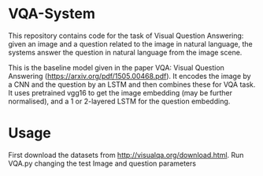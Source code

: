 # VQA-System

This repository contains code for the task of Visual Question Answering: given an image and a question related to the image in natural language, the systems answer the question in natural language from the image scene.

This is the baseline model given in the paper VQA: Visual Question Answering (https://arxiv.org/pdf/1505.00468.pdf). It encodes the image by a CNN and the question by an LSTM and then combines these for VQA task. It uses pretrained vgg16 to get the image embedding (may be further normalised), and a 1 or 2-layered LSTM for the question embedding.

# Usage
First download the datasets from http://visualqa.org/download.html. 
Run VQA.py changing the test Image and question parameters
